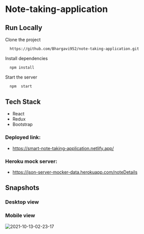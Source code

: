 # Note-taking-application
## Run Locally

Clone the project

```bash
  https://github.com/Bhargavi952/note-taking-application.git
```

Install dependencies

```bash
  npm install
```

Start the server

```bash
  npm  start
```

## Tech Stack

- React
- Redux 
- Bootstrap

### Deployed link:
- https://smart-note-taking-application.netlify.app/


### Heroku mock server:
- https://json-server-mocker-data.herokuapp.com/noteDetails

## Snapshots

### Desktop view


### Mobile view


![2021-10-13-02-23-17](https://user-images.githubusercontent.com/77036158/137028051-f8286d77-1343-4cdc-ac78-0473de48fb52.png)


